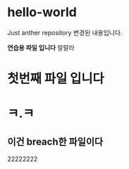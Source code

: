 # hello-world
Just anther repository
변경된 내용입니다.


**연습용 파일 입니다**
랄랄라


# 첫번째 파일 입니다
ㅋ.ㅋ
=======
## 이건 breach한 파일이다
22222222

